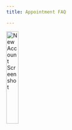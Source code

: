 ```yaml
---
title: Appointment FAQ

---
```



<img src="/comingSoon.png" alt="New Account Screenshot" style="width:25%;">